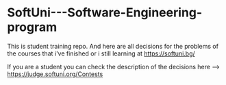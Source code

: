 # SoftUni---Software-Engineering-program
This is student training repo. And here are all decisions for the problems of the courses that i've finished or i still learning at https://softuni.bg/

If you are a student you can check the description of the decisions here --> https://judge.softuni.org/Contests
